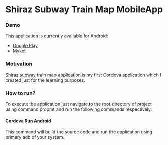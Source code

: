 # Shiraz Subway Train Map MobileApp

<h3>Demo</h3>
This application is currently available for Android: 

* [Google Play](https://play.google.com/store/apps/details?id=com.hamidrezaarzaghi.shirazsubway)
* [Myket](https://myket.ir/app/com.hamidrezaarzaghi.shirazsubway)

<h3>
  Motivation
</h3>
Shiraz subway train map application is my first Cordova application which I created just for the learning purposes.

<h3>How to run?</h3>
To execute the application just navigate to the root directory of project using command propmt and run the following commands respectively:

<h4>
  Cordova Run Android
</h4>
  This command will build the source code and run the application using primary adb of your system.
 


